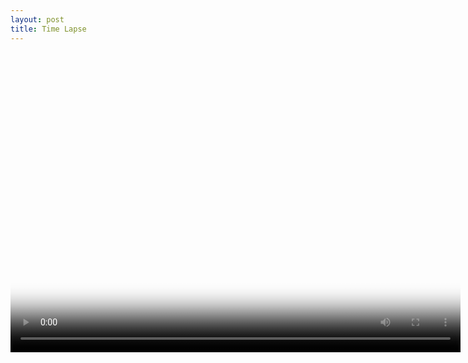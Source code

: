 ```yaml
---
layout: post
title: Time Lapse
---
```


<video poster="https://github.com/comacros/comacros.github.io/raw/master/images/2016-04-16-Time-Lapse-Snapshot.png" width="720" height="480" controls preload>
</video>
